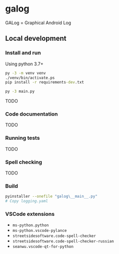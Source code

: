 # galog

GALog = Graphical Android Log

## Local development

### Install and run

Using python 3.7+

```cmd
py -3 -m venv venv
./venv/bin/activate.ps
pip install -r requirements-dev.txt

py -3 main.py
```

TODO

### Code documentation

TODO

### Running tests

TODO

### Spell checking

TODO

### Build

```bash
pyinstaller --onefile "galog\__main__.py"
# Copy logging.yaml
```

### VSCode extensions

- `ms-python.python`
- `ms-python.vscode-pylance`
- `streetsidesoftware.code-spell-checker`
- `streetsidesoftware.code-spell-checker-russian`
- `seanwu.vscode-qt-for-python`

